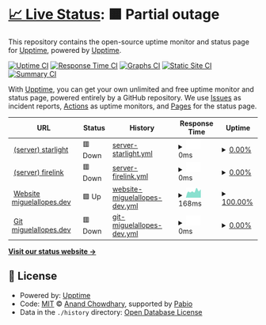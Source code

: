 # [📈 Live Status](https://status.miguelallopes.dev): <!--live status--> **🟧 Partial outage**

This repository contains the open-source uptime monitor and status page for [Upptime](https://upptime.js.org), powered by [Upptime](https://github.com/upptime/upptime).

[![Uptime CI](https://github.com/miguelallopes/status.miguelallopes.dev/workflows/Uptime%20CI/badge.svg)](https://github.com/miguelallopes/status.miguelallopes.dev/actions?query=workflow%3A%22Uptime+CI%22)
[![Response Time CI](https://github.com/miguelallopes/status.miguelallopes.dev/workflows/Response%20Time%20CI/badge.svg)](https://github.com/miguelallopes/status.miguelallopes.dev/actions?query=workflow%3A%22Response+Time+CI%22)
[![Graphs CI](https://github.com/miguelallopes/status.miguelallopes.dev/workflows/Graphs%20CI/badge.svg)](https://github.com/miguelallopes/status.miguelallopes.dev/actions?query=workflow%3A%22Graphs+CI%22)
[![Static Site CI](https://github.com/miguelallopes/status.miguelallopes.dev/workflows/Static%20Site%20CI/badge.svg)](https://github.com/miguelallopes/status.miguelallopes.dev/actions?query=workflow%3A%22Static+Site+CI%22)
[![Summary CI](https://github.com/miguelallopes/status.miguelallopes.dev/workflows/Summary%20CI/badge.svg)](https://github.com/miguelallopes/status.miguelallopes.dev/actions?query=workflow%3A%22Summary+CI%22)

With [Upptime](https://upptime.js.org), you can get your own unlimited and free uptime monitor and status page, powered entirely by a GitHub repository. We use [Issues](https://github.com/upptime/upptime/issues) as incident reports, [Actions](https://github.com/miguelallopes/status.miguelallopes.dev/actions) as uptime monitors, and [Pages](https://status.miguelallopes.dev) for the status page.

<!--start: status pages-->
<!-- This summary is generated by Upptime (https://github.com/upptime/upptime) -->
<!-- Do not edit this manually, your changes will be overwritten -->
<!-- prettier-ignore -->
| URL | Status | History | Response Time | Uptime |
| --- | ------ | ------- | ------------- | ------ |
| <img alt="" src="https://icons.duckduckgo.com/ip3/starlight.server.miguelallopes.dev.ico" height="13"> [(server) starlight](https://starlight.server.miguelallopes.dev) | 🟥 Down | [server-starlight.yml](https://github.com/miguelallopes/status.miguelallopes.dev/commits/HEAD/history/server-starlight.yml) | <details><summary><img alt="Response time graph" src="./graphs/server-starlight/response-time-week.png" height="20"> 0ms</summary><br><a href="https://status.miguelallopes.dev/history/server-starlight"><img alt="Response time 375" src="https://img.shields.io/endpoint?url=https%3A%2F%2Fraw.githubusercontent.com%2Fmiguelallopes%2Fstatus.miguelallopes.dev%2FHEAD%2Fapi%2Fserver-starlight%2Fresponse-time.json"></a><br><a href="https://status.miguelallopes.dev/history/server-starlight"><img alt="24-hour response time 0" src="https://img.shields.io/endpoint?url=https%3A%2F%2Fraw.githubusercontent.com%2Fmiguelallopes%2Fstatus.miguelallopes.dev%2FHEAD%2Fapi%2Fserver-starlight%2Fresponse-time-day.json"></a><br><a href="https://status.miguelallopes.dev/history/server-starlight"><img alt="7-day response time 0" src="https://img.shields.io/endpoint?url=https%3A%2F%2Fraw.githubusercontent.com%2Fmiguelallopes%2Fstatus.miguelallopes.dev%2FHEAD%2Fapi%2Fserver-starlight%2Fresponse-time-week.json"></a><br><a href="https://status.miguelallopes.dev/history/server-starlight"><img alt="30-day response time 0" src="https://img.shields.io/endpoint?url=https%3A%2F%2Fraw.githubusercontent.com%2Fmiguelallopes%2Fstatus.miguelallopes.dev%2FHEAD%2Fapi%2Fserver-starlight%2Fresponse-time-month.json"></a><br><a href="https://status.miguelallopes.dev/history/server-starlight"><img alt="1-year response time 375" src="https://img.shields.io/endpoint?url=https%3A%2F%2Fraw.githubusercontent.com%2Fmiguelallopes%2Fstatus.miguelallopes.dev%2FHEAD%2Fapi%2Fserver-starlight%2Fresponse-time-year.json"></a></details> | <details><summary><a href="https://status.miguelallopes.dev/history/server-starlight">0.00%</a></summary><a href="https://status.miguelallopes.dev/history/server-starlight"><img alt="All-time uptime 41.31%" src="https://img.shields.io/endpoint?url=https%3A%2F%2Fraw.githubusercontent.com%2Fmiguelallopes%2Fstatus.miguelallopes.dev%2FHEAD%2Fapi%2Fserver-starlight%2Fuptime.json"></a><br><a href="https://status.miguelallopes.dev/history/server-starlight"><img alt="24-hour uptime 0.00%" src="https://img.shields.io/endpoint?url=https%3A%2F%2Fraw.githubusercontent.com%2Fmiguelallopes%2Fstatus.miguelallopes.dev%2FHEAD%2Fapi%2Fserver-starlight%2Fuptime-day.json"></a><br><a href="https://status.miguelallopes.dev/history/server-starlight"><img alt="7-day uptime 0.00%" src="https://img.shields.io/endpoint?url=https%3A%2F%2Fraw.githubusercontent.com%2Fmiguelallopes%2Fstatus.miguelallopes.dev%2FHEAD%2Fapi%2Fserver-starlight%2Fuptime-week.json"></a><br><a href="https://status.miguelallopes.dev/history/server-starlight"><img alt="30-day uptime 0.00%" src="https://img.shields.io/endpoint?url=https%3A%2F%2Fraw.githubusercontent.com%2Fmiguelallopes%2Fstatus.miguelallopes.dev%2FHEAD%2Fapi%2Fserver-starlight%2Fuptime-month.json"></a><br><a href="https://status.miguelallopes.dev/history/server-starlight"><img alt="1-year uptime 41.31%" src="https://img.shields.io/endpoint?url=https%3A%2F%2Fraw.githubusercontent.com%2Fmiguelallopes%2Fstatus.miguelallopes.dev%2FHEAD%2Fapi%2Fserver-starlight%2Fuptime-year.json"></a></details>
| <img alt="" src="https://icons.duckduckgo.com/ip3/firelink.server.miguelallopes.dev.ico" height="13"> [(server) firelink](https://firelink.server.miguelallopes.dev) | 🟥 Down | [server-firelink.yml](https://github.com/miguelallopes/status.miguelallopes.dev/commits/HEAD/history/server-firelink.yml) | <details><summary><img alt="Response time graph" src="./graphs/server-firelink/response-time-week.png" height="20"> 0ms</summary><br><a href="https://status.miguelallopes.dev/history/server-firelink"><img alt="Response time 373" src="https://img.shields.io/endpoint?url=https%3A%2F%2Fraw.githubusercontent.com%2Fmiguelallopes%2Fstatus.miguelallopes.dev%2FHEAD%2Fapi%2Fserver-firelink%2Fresponse-time.json"></a><br><a href="https://status.miguelallopes.dev/history/server-firelink"><img alt="24-hour response time 0" src="https://img.shields.io/endpoint?url=https%3A%2F%2Fraw.githubusercontent.com%2Fmiguelallopes%2Fstatus.miguelallopes.dev%2FHEAD%2Fapi%2Fserver-firelink%2Fresponse-time-day.json"></a><br><a href="https://status.miguelallopes.dev/history/server-firelink"><img alt="7-day response time 0" src="https://img.shields.io/endpoint?url=https%3A%2F%2Fraw.githubusercontent.com%2Fmiguelallopes%2Fstatus.miguelallopes.dev%2FHEAD%2Fapi%2Fserver-firelink%2Fresponse-time-week.json"></a><br><a href="https://status.miguelallopes.dev/history/server-firelink"><img alt="30-day response time 0" src="https://img.shields.io/endpoint?url=https%3A%2F%2Fraw.githubusercontent.com%2Fmiguelallopes%2Fstatus.miguelallopes.dev%2FHEAD%2Fapi%2Fserver-firelink%2Fresponse-time-month.json"></a><br><a href="https://status.miguelallopes.dev/history/server-firelink"><img alt="1-year response time 373" src="https://img.shields.io/endpoint?url=https%3A%2F%2Fraw.githubusercontent.com%2Fmiguelallopes%2Fstatus.miguelallopes.dev%2FHEAD%2Fapi%2Fserver-firelink%2Fresponse-time-year.json"></a></details> | <details><summary><a href="https://status.miguelallopes.dev/history/server-firelink">0.00%</a></summary><a href="https://status.miguelallopes.dev/history/server-firelink"><img alt="All-time uptime 41.31%" src="https://img.shields.io/endpoint?url=https%3A%2F%2Fraw.githubusercontent.com%2Fmiguelallopes%2Fstatus.miguelallopes.dev%2FHEAD%2Fapi%2Fserver-firelink%2Fuptime.json"></a><br><a href="https://status.miguelallopes.dev/history/server-firelink"><img alt="24-hour uptime 0.00%" src="https://img.shields.io/endpoint?url=https%3A%2F%2Fraw.githubusercontent.com%2Fmiguelallopes%2Fstatus.miguelallopes.dev%2FHEAD%2Fapi%2Fserver-firelink%2Fuptime-day.json"></a><br><a href="https://status.miguelallopes.dev/history/server-firelink"><img alt="7-day uptime 0.00%" src="https://img.shields.io/endpoint?url=https%3A%2F%2Fraw.githubusercontent.com%2Fmiguelallopes%2Fstatus.miguelallopes.dev%2FHEAD%2Fapi%2Fserver-firelink%2Fuptime-week.json"></a><br><a href="https://status.miguelallopes.dev/history/server-firelink"><img alt="30-day uptime 0.00%" src="https://img.shields.io/endpoint?url=https%3A%2F%2Fraw.githubusercontent.com%2Fmiguelallopes%2Fstatus.miguelallopes.dev%2FHEAD%2Fapi%2Fserver-firelink%2Fuptime-month.json"></a><br><a href="https://status.miguelallopes.dev/history/server-firelink"><img alt="1-year uptime 41.31%" src="https://img.shields.io/endpoint?url=https%3A%2F%2Fraw.githubusercontent.com%2Fmiguelallopes%2Fstatus.miguelallopes.dev%2FHEAD%2Fapi%2Fserver-firelink%2Fuptime-year.json"></a></details>
| <img alt="" src="https://icons.duckduckgo.com/ip3/www.miguelallopes.dev.ico" height="13"> [Website miguelallopes.dev](https://www.miguelallopes.dev) | 🟩 Up | [website-miguelallopes-dev.yml](https://github.com/miguelallopes/status.miguelallopes.dev/commits/HEAD/history/website-miguelallopes-dev.yml) | <details><summary><img alt="Response time graph" src="./graphs/website-miguelallopes-dev/response-time-week.png" height="20"> 168ms</summary><br><a href="https://status.miguelallopes.dev/history/website-miguelallopes-dev"><img alt="Response time 173" src="https://img.shields.io/endpoint?url=https%3A%2F%2Fraw.githubusercontent.com%2Fmiguelallopes%2Fstatus.miguelallopes.dev%2FHEAD%2Fapi%2Fwebsite-miguelallopes-dev%2Fresponse-time.json"></a><br><a href="https://status.miguelallopes.dev/history/website-miguelallopes-dev"><img alt="24-hour response time 206" src="https://img.shields.io/endpoint?url=https%3A%2F%2Fraw.githubusercontent.com%2Fmiguelallopes%2Fstatus.miguelallopes.dev%2FHEAD%2Fapi%2Fwebsite-miguelallopes-dev%2Fresponse-time-day.json"></a><br><a href="https://status.miguelallopes.dev/history/website-miguelallopes-dev"><img alt="7-day response time 168" src="https://img.shields.io/endpoint?url=https%3A%2F%2Fraw.githubusercontent.com%2Fmiguelallopes%2Fstatus.miguelallopes.dev%2FHEAD%2Fapi%2Fwebsite-miguelallopes-dev%2Fresponse-time-week.json"></a><br><a href="https://status.miguelallopes.dev/history/website-miguelallopes-dev"><img alt="30-day response time 190" src="https://img.shields.io/endpoint?url=https%3A%2F%2Fraw.githubusercontent.com%2Fmiguelallopes%2Fstatus.miguelallopes.dev%2FHEAD%2Fapi%2Fwebsite-miguelallopes-dev%2Fresponse-time-month.json"></a><br><a href="https://status.miguelallopes.dev/history/website-miguelallopes-dev"><img alt="1-year response time 173" src="https://img.shields.io/endpoint?url=https%3A%2F%2Fraw.githubusercontent.com%2Fmiguelallopes%2Fstatus.miguelallopes.dev%2FHEAD%2Fapi%2Fwebsite-miguelallopes-dev%2Fresponse-time-year.json"></a></details> | <details><summary><a href="https://status.miguelallopes.dev/history/website-miguelallopes-dev">100.00%</a></summary><a href="https://status.miguelallopes.dev/history/website-miguelallopes-dev"><img alt="All-time uptime 100.00%" src="https://img.shields.io/endpoint?url=https%3A%2F%2Fraw.githubusercontent.com%2Fmiguelallopes%2Fstatus.miguelallopes.dev%2FHEAD%2Fapi%2Fwebsite-miguelallopes-dev%2Fuptime.json"></a><br><a href="https://status.miguelallopes.dev/history/website-miguelallopes-dev"><img alt="24-hour uptime 100.00%" src="https://img.shields.io/endpoint?url=https%3A%2F%2Fraw.githubusercontent.com%2Fmiguelallopes%2Fstatus.miguelallopes.dev%2FHEAD%2Fapi%2Fwebsite-miguelallopes-dev%2Fuptime-day.json"></a><br><a href="https://status.miguelallopes.dev/history/website-miguelallopes-dev"><img alt="7-day uptime 100.00%" src="https://img.shields.io/endpoint?url=https%3A%2F%2Fraw.githubusercontent.com%2Fmiguelallopes%2Fstatus.miguelallopes.dev%2FHEAD%2Fapi%2Fwebsite-miguelallopes-dev%2Fuptime-week.json"></a><br><a href="https://status.miguelallopes.dev/history/website-miguelallopes-dev"><img alt="30-day uptime 100.00%" src="https://img.shields.io/endpoint?url=https%3A%2F%2Fraw.githubusercontent.com%2Fmiguelallopes%2Fstatus.miguelallopes.dev%2FHEAD%2Fapi%2Fwebsite-miguelallopes-dev%2Fuptime-month.json"></a><br><a href="https://status.miguelallopes.dev/history/website-miguelallopes-dev"><img alt="1-year uptime 100.00%" src="https://img.shields.io/endpoint?url=https%3A%2F%2Fraw.githubusercontent.com%2Fmiguelallopes%2Fstatus.miguelallopes.dev%2FHEAD%2Fapi%2Fwebsite-miguelallopes-dev%2Fuptime-year.json"></a></details>
| <img alt="" src="https://icons.duckduckgo.com/ip3/git.miguelallopes.dev.ico" height="13"> [Git miguelallopes.dev](https://git.miguelallopes.dev) | 🟥 Down | [git-miguelallopes-dev.yml](https://github.com/miguelallopes/status.miguelallopes.dev/commits/HEAD/history/git-miguelallopes-dev.yml) | <details><summary><img alt="Response time graph" src="./graphs/git-miguelallopes-dev/response-time-week.png" height="20"> 0ms</summary><br><a href="https://status.miguelallopes.dev/history/git-miguelallopes-dev"><img alt="Response time 478" src="https://img.shields.io/endpoint?url=https%3A%2F%2Fraw.githubusercontent.com%2Fmiguelallopes%2Fstatus.miguelallopes.dev%2FHEAD%2Fapi%2Fgit-miguelallopes-dev%2Fresponse-time.json"></a><br><a href="https://status.miguelallopes.dev/history/git-miguelallopes-dev"><img alt="24-hour response time 0" src="https://img.shields.io/endpoint?url=https%3A%2F%2Fraw.githubusercontent.com%2Fmiguelallopes%2Fstatus.miguelallopes.dev%2FHEAD%2Fapi%2Fgit-miguelallopes-dev%2Fresponse-time-day.json"></a><br><a href="https://status.miguelallopes.dev/history/git-miguelallopes-dev"><img alt="7-day response time 0" src="https://img.shields.io/endpoint?url=https%3A%2F%2Fraw.githubusercontent.com%2Fmiguelallopes%2Fstatus.miguelallopes.dev%2FHEAD%2Fapi%2Fgit-miguelallopes-dev%2Fresponse-time-week.json"></a><br><a href="https://status.miguelallopes.dev/history/git-miguelallopes-dev"><img alt="30-day response time 0" src="https://img.shields.io/endpoint?url=https%3A%2F%2Fraw.githubusercontent.com%2Fmiguelallopes%2Fstatus.miguelallopes.dev%2FHEAD%2Fapi%2Fgit-miguelallopes-dev%2Fresponse-time-month.json"></a><br><a href="https://status.miguelallopes.dev/history/git-miguelallopes-dev"><img alt="1-year response time 478" src="https://img.shields.io/endpoint?url=https%3A%2F%2Fraw.githubusercontent.com%2Fmiguelallopes%2Fstatus.miguelallopes.dev%2FHEAD%2Fapi%2Fgit-miguelallopes-dev%2Fresponse-time-year.json"></a></details> | <details><summary><a href="https://status.miguelallopes.dev/history/git-miguelallopes-dev">0.00%</a></summary><a href="https://status.miguelallopes.dev/history/git-miguelallopes-dev"><img alt="All-time uptime 43.43%" src="https://img.shields.io/endpoint?url=https%3A%2F%2Fraw.githubusercontent.com%2Fmiguelallopes%2Fstatus.miguelallopes.dev%2FHEAD%2Fapi%2Fgit-miguelallopes-dev%2Fuptime.json"></a><br><a href="https://status.miguelallopes.dev/history/git-miguelallopes-dev"><img alt="24-hour uptime 0.00%" src="https://img.shields.io/endpoint?url=https%3A%2F%2Fraw.githubusercontent.com%2Fmiguelallopes%2Fstatus.miguelallopes.dev%2FHEAD%2Fapi%2Fgit-miguelallopes-dev%2Fuptime-day.json"></a><br><a href="https://status.miguelallopes.dev/history/git-miguelallopes-dev"><img alt="7-day uptime 0.00%" src="https://img.shields.io/endpoint?url=https%3A%2F%2Fraw.githubusercontent.com%2Fmiguelallopes%2Fstatus.miguelallopes.dev%2FHEAD%2Fapi%2Fgit-miguelallopes-dev%2Fuptime-week.json"></a><br><a href="https://status.miguelallopes.dev/history/git-miguelallopes-dev"><img alt="30-day uptime 0.00%" src="https://img.shields.io/endpoint?url=https%3A%2F%2Fraw.githubusercontent.com%2Fmiguelallopes%2Fstatus.miguelallopes.dev%2FHEAD%2Fapi%2Fgit-miguelallopes-dev%2Fuptime-month.json"></a><br><a href="https://status.miguelallopes.dev/history/git-miguelallopes-dev"><img alt="1-year uptime 43.43%" src="https://img.shields.io/endpoint?url=https%3A%2F%2Fraw.githubusercontent.com%2Fmiguelallopes%2Fstatus.miguelallopes.dev%2FHEAD%2Fapi%2Fgit-miguelallopes-dev%2Fuptime-year.json"></a></details>

<!--end: status pages-->

[**Visit our status website →**](https://status.miguelallopes.dev)

## 📄 License

- Powered by: [Upptime](https://github.com/upptime/upptime)
- Code: [MIT](./LICENSE) © [Anand Chowdhary](https://anandchowdhary.com), supported by [Pabio](https://pabio.com)
- Data in the `./history` directory: [Open Database License](https://opendatacommons.org/licenses/odbl/1-0/)
